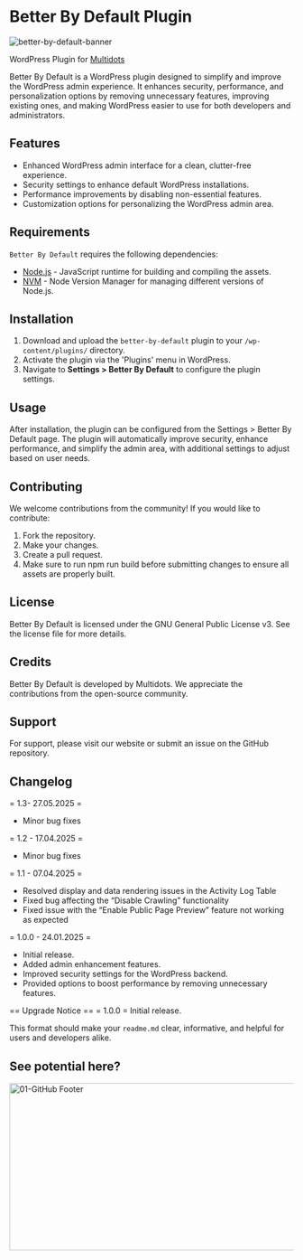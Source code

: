 # Better By Default Plugin
![better-by-default-banner](https://github.com/user-attachments/assets/133b8d8b-adea-483e-bf2b-60ee0d3116d0)

WordPress Plugin for [Multidots](https://www.multidots.com/)

Better By Default is a WordPress plugin designed to simplify and improve the WordPress admin experience. It enhances security, performance, and personalization options by removing unnecessary features, improving existing ones, and making WordPress easier to use for both developers and administrators.

## Features

- Enhanced WordPress admin interface for a clean, clutter-free experience.
- Security settings to enhance default WordPress installations.
- Performance improvements by disabling non-essential features.
- Customization options for personalizing the WordPress admin area.

## Requirements

`Better By Default` requires the following dependencies:

- [Node.js](https://nodejs.org/) - JavaScript runtime for building and compiling the assets.
- [NVM](https://wptraining.md10x.com/lessons/install-nvm/) - Node Version Manager for managing different versions of Node.js.

## Installation

1. Download and upload the `better-by-default` plugin to your `/wp-content/plugins/` directory.
2. Activate the plugin via the 'Plugins' menu in WordPress.
3. Navigate to **Settings > Better By Default** to configure the plugin settings.

## Usage
After installation, the plugin can be configured from the Settings > Better By Default page. The plugin will automatically improve security, enhance performance, and simplify the admin area, with additional settings to adjust based on user needs.

## Contributing
We welcome contributions from the community! If you would like to contribute:

1. Fork the repository.
2. Make your changes.
3. Create a pull request.
4. Make sure to run npm run build before submitting changes to ensure all assets are properly built.

## License
Better By Default is licensed under the GNU General Public License v3. See the license file for more details.

## Credits
Better By Default is developed by Multidots. We appreciate the contributions from the open-source community.

## Support
For support, please visit our website or submit an issue on the GitHub repository.

## Changelog
= 1.3- 27.05.2025 =
* Minor bug fixes

= 1.2 - 17.04.2025 =
* Minor bug fixes

= 1.1 - 07.04.2025 =
* Resolved display and data rendering issues in the Activity Log Table
* Fixed bug affecting the “Disable Crawling” functionality
* Fixed issue with the “Enable Public Page Preview” feature not working as expected

= 1.0.0 - 24.01.2025 =
* Initial release.
* Added admin enhancement features.
* Improved security settings for the WordPress backend.
* Provided options to boost performance by removing unnecessary features.

== Upgrade Notice ==
= 1.0.0 =
Initial release.

This format should make your `readme.md` clear, informative, and helpful for users and developers alike.

## See potential here?
<a href="https://www.multidots.com/contact-us/" rel="nofollow"><img width="1692" height="296" alt="01-GitHub Footer" src="https://github.com/user-attachments/assets/6b9d63e7-3990-472d-acb9-5e4e51b446fc" /></a>
